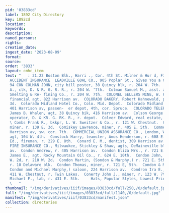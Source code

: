 ```yaml
---
pid: '03833cd'
label: 1892 City Directory
key: 1892cd
location: 
keywords: 
description: 
named_persons: 
rights: 
creation_date: 
ingest_date: '2023-08-09'
format: 
source: 
order: '3833'
layout: cmhc_item
text: "   : 21.22 Boston Blk., Harri ., Cor. 4th St. Milner & Hur d, FIRE, LIFE AND
  ACCIDENT INSURANCE  LEADVILLE GOAL CO,, 905 Poplar St., Gives You a Clean Coal  CoOL
  94 CON COLMAN JOHN, city bill poster, 38 Quincy blk, r. 204 W. 7th.  Colman John
  A., clk, D. & R. G. R. R., r. 204 W. ‘7th.  Colman Samuel M., asst. assayer, Holden
  Smelting & Re- fining Co., r. 204 W. 7th.  COLONEL SELLERS MINE, W. F. Patrick,
  financial agt, 822 Harrison av.  COLORADO BAKERY, Robert Hahnewald, propr, 204 E.
  3d.  Colorado Midland Hotel Co., Colo. Mid. Depot.  Colorado Midland Railway, office,
  401 Harrison av, passen-  er depot, 4th, cor. Spruce.  COLORADO TELEPHONE CcO.,
  James B. Whalen, agt, 38 Quincy bik, 416 Harrison av.  Colson George i. telegraph
  operator, D. & KR. G. RK. R., r. depot.  Colver Edward, real estate, r. 302 E. 5th.
  \ Combs Frank R., bkkpr, L. W. Sweitzer & Co., r. 121 W. Chestnut.  Comer Jobn J.,
  miner, r. 139 E. 3d.  Comiskey Lawrence, miner, r. 405 E. 5th.  Commercial House,
  Harrison av, sw. cor. 7th.  COMMERCIAL UNION ASSURANCE CO., London, W. L. Thompson,
  agt, 104 W. 4th.  Comstock Harry, teamster, Amos Henderson, r. 608 E. 4th.  Conahan
  Ed., fireman, r. 229 E. 8th.  Conard E. M., dentist, 309 Harrison av.  CONCORDIA
  FIRE INSURANCE CO., Milwaukee, Stickley & Shaw, agts, DeMaineville blk, 600 Harrison
  av.  Condon Andrew, r. 405 Harrison av.  Condon Eliza Mrs., r. 721 E. 5th.  Condon
  James E., agt, Rocky Mountain Oil Co., r. 624 E. 10th.  Condon John, livery, 207
  W. 2d, r. 210 W. 2d.  Condon Martin, (Sondon & Murphy,) r. 721 E. 5th.  Condon P.,
  r. 10 Delaware blk.  Condon Thomas, miner, r. 721 E, 5th.  Condon & Murphy, (Martin
  Condon and Michael Murphy,) saloon, 224 Harrison av.  Condron Ira E., ore hauler,
  411 W. Chestnut, r. Twin Lakes.  Conerty John J., miner, r. 123 W. 7th.  Conerty
  Michael F., lab, r. 431 E. 5th.     Hats, Popular Styles, Lowest Prices at Strauss’
  \   "
thumbnail: "/img/derivatives/iiif/images/03833cd/full/250,/0/default.jpg"
full: "/img/derivatives/iiif/images/03833cd/full/1140,/0/default.jpg"
manifest: "/img/derivatives/iiif/03833cd/manifest.json"
collection: directories
---
```


